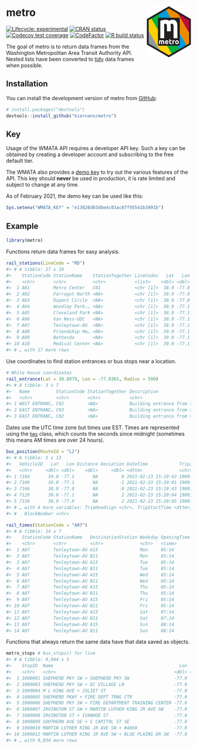 
<!-- README.md is generated from README.Rmd. Please edit that file -->

# metro <img src='man/figures/logo.png' align="right" height="139" />

<!-- badges: start -->

[![Lifecycle:
experimental](https://img.shields.io/badge/lifecycle-experimental-orange.svg)](https://lifecycle.r-lib.org/articles/stages.html)
[![CRAN
status](https://www.r-pkg.org/badges/version/metro)](https://CRAN.R-project.org/package=metro)
[![Codecov test
coverage](https://codecov.io/gh/kiernann/metro/branch/master/graph/badge.svg)](https://codecov.io/gh/kiernann/metro?branch=master)
[![CodeFactor](https://www.codefactor.io/repository/github/kiernann/metro/badge)](https://www.codefactor.io/repository/github/kiernann/metro)
[![R build
status](https://github.com/kiernann/metro/workflows/R-CMD-check/badge.svg)](https://github.com/kiernann/metro/actions)
<!-- badges: end -->

The goal of metro is to return data frames from the Washington
Metropolitan Area Transit Authority API. Nested lists have been
converted to [tidy](https://en.wikipedia.org/wiki/Tidy_data) data frames
when possible.

## Installation

You can install the development version of metro from
[GitHub](https://github.com/kiernann/metro):

``` r
# install.packages("devtools")
devtools::install_github("kiernann/metro")
```

## Key

Usage of the WMATA API requires a developer API key. Such a key can be
obtained by creating a developer account and subscribing to the free
default tier.

The WMATA also provides a [demo
key](https://developer.wmata.com/products/5475f236031f590f380924ff) to
try out the various features of the API. This key should **never** be
used in production, it is rate limited and subject to change at any
time.

As of February 2021, the demo key can be used like this:

``` r
Sys.setenv("WMATA_KEY" = "e13626d03d8e4c03ac07f95541b3091b")
```

## Example

``` r
library(metro)
```

Functions return data frames for easy analysis.

``` r
rail_stations(LineCode = "RD")
#> # A tibble: 27 x 10
#>    StationCode StationName    StationTogether LineCodes   Lat   Lon Street    City  State Zip  
#>    <chr>       <chr>          <chr>           <list>    <dbl> <dbl> <chr>     <chr> <chr> <chr>
#>  1 A01         Metro Center   C01             <chr [1]>  38.9 -77.0 607 13th… Wash… DC    20005
#>  2 A02         Farragut North <NA>            <chr [1]>  38.9 -77.0 1001 Con… Wash… DC    20036
#>  3 A03         Dupont Circle  <NA>            <chr [1]>  38.9 -77.0 1525 20t… Wash… DC    20036
#>  4 A04         Woodley Park-… <NA>            <chr [1]>  38.9 -77.1 2700 Con… Wash… DC    20008
#>  5 A05         Cleveland Park <NA>            <chr [1]>  38.9 -77.1 3599 Con… Wash… DC    20008
#>  6 A06         Van Ness-UDC   <NA>            <chr [1]>  38.9 -77.1 4200 Con… Wash… DC    20008
#>  7 A07         Tenleytown-AU  <NA>            <chr [1]>  38.9 -77.1 4501 Wis… Wash… DC    20016
#>  8 A08         Friendship He… <NA>            <chr [1]>  39.0 -77.1 5337 Wis… Wash… DC    20015
#>  9 A09         Bethesda       <NA>            <chr [1]>  39.0 -77.1 7450 Wis… Beth… MD    20814
#> 10 A10         Medical Center <NA>            <chr [1]>  39.0 -77.1 8810 Roc… Beth… MD    20814
#> # … with 17 more rows
```

Use coordinates to find station entrances or bus stops near a location.

``` r
# White House coordinates
rail_entrance(Lat = 38.8979, Lon = -77.0365, Radius = 500)
#> # A tibble: 3 x 7
#>   Name          StationCode StationTogether Description                      Lat   Lon Distance
#>   <chr>         <chr>       <chr>           <chr>                          <dbl> <dbl>    <dbl>
#> 1 WEST ENTRANC… C02         <NA>            Building entrance from the so…  38.9 -77.0     383.
#> 2 EAST ENTRANC… C03         <NA>            Building entrance from the so…  38.9 -77.0     430.
#> 3 EAST ENTRANC… C02         <NA>            Building entrance from the so…  38.9 -77.0     499.
```

Dates use the UTC time zone but times use EST. Times are represented
using the [`hms`](https://github.com/tidyverse/hms/issues/28) class,
which counts the seconds since midnight (sometimes this means AM times
are over 24 hours).

``` r
bus_position(RouteId = "L2")
#> # A tibble: 5 x 13
#>   VehicleID   Lat   Lon Distance Deviation DateTime            TripID RouteID DirectionText
#>   <chr>     <dbl> <dbl>    <dbl>     <dbl> <dttm>              <chr>  <chr>   <chr>        
#> 1 7104       39.0 -77.1       NA         0 2021-02-23 15:19:42 19091… L2      NORTH        
#> 2 7109       39.0 -77.1       NA        -1 2021-02-23 15:20:01 19091… L2      NORTH        
#> 3 7166       38.9 -77.0       NA        -8 2021-02-23 15:19:43 19091… L2      SOUTH        
#> 4 7129       39.0 -77.1       NA         2 2021-02-23 15:20:04 19091… L2      SOUTH        
#> 5 7139       38.9 -77.0       NA         2 2021-02-23 15:20:05 19091… L2      NORTH        
#> # … with 4 more variables: TripHeadsign <chr>, TripStartTime <dttm>, TripEndTime <dttm>,
#> #   BlockNumber <chr>
```

``` r
rail_times(StationCode = "A07")
#> # A tibble: 14 x 7
#>    StationCode StationName   DestinationStation Weekday OpeningTime FirstTime LastTime
#>    <chr>       <chr>         <chr>              <chr>   <time>      <time>    <time>  
#>  1 A07         Tenleytown-AU A15                Mon     05:14       05:46     23:51   
#>  2 A07         Tenleytown-AU B11                Mon     05:14       05:24     23:19   
#>  3 A07         Tenleytown-AU A15                Tue     05:14       05:46     23:51   
#>  4 A07         Tenleytown-AU B11                Tue     05:14       05:24     23:19   
#>  5 A07         Tenleytown-AU A15                Wed     05:14       05:46     23:51   
#>  6 A07         Tenleytown-AU B11                Wed     05:14       05:24     23:19   
#>  7 A07         Tenleytown-AU A15                Thu     05:14       05:46     23:51   
#>  8 A07         Tenleytown-AU B11                Thu     05:14       05:24     23:19   
#>  9 A07         Tenleytown-AU A15                Fri     05:14       05:46     25:21   
#> 10 A07         Tenleytown-AU B11                Fri     05:14       05:24     24:49   
#> 11 A07         Tenleytown-AU A15                Sat     07:14       07:46     25:21   
#> 12 A07         Tenleytown-AU B11                Sat     07:14       07:24     24:49   
#> 13 A07         Tenleytown-AU A15                Sun     08:14       08:46     23:21   
#> 14 A07         Tenleytown-AU B11                Sun     08:14       08:24     22:49
```

Functions that always return the same data have that data saved as
objects.

``` r
metro_stops # bus_stops() for live
#> # A tibble: 9,044 x 5
#>    StopID  Name                                                Lon   Lat Routes   
#>    <chr>   <chr>                                             <dbl> <dbl> <list>   
#>  1 1000001 SHEPHERD PKY SW + SHEPHERD PKY SW                 -77.0  38.8 <chr [3]>
#>  2 1000003 SHEPHERD PKY SW + DC VILLAGE LN                   -77.0  38.8 <chr [3]>
#>  3 1000004 M L KING AVE + JOLIET ST                          -77.0  38.8 <chr [5]>
#>  4 1000005 SHEPHERD PKWY + FIRE DEPT TRNG CTR                -77.0  38.8 <chr [3]>
#>  5 1000006 SHEPHERD PKY SW + FIRE DEPARTMENT TRAINING CENTER -77.0  38.8 <chr [3]>
#>  6 1000007 IRVINGTON ST SW + MARTIN LUTHER KING JR AVE SW    -77.0  38.8 <chr [6]>
#>  7 1000008 IRVINGTON ST + IVANHOE ST                         -77.0  38.8 <chr [6]>
#>  8 1000009 SOUTHERN AVE SE + S CAPITOL ST SE                 -77.0  38.8 <chr [1]>
#>  9 1000010 MARTIN LUTHER KING JR AVE SW + #4660              -77.0  38.8 <chr [5]>
#> 10 1000012 MARTIN LUTHER KING JR AVE SW + BLUE PLAINS DR SW  -77.0  38.8 <chr [6]>
#> # … with 9,034 more rows
```

<!-- refs: start -->
<!-- refs: end -->
